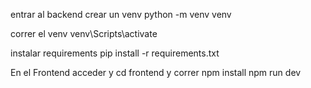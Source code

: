 entrar al backend crear un venv
python -m venv venv

correr el venv
venv\Scripts\activate

instalar requirements
pip install -r requirements.txt


En el Frontend acceder y cd frontend y correr
npm install
npm run dev